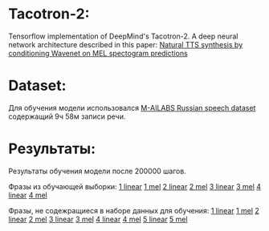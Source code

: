 # Tacotron-2:
Tensorflow implementation of DeepMind's Tacotron-2. A deep neural network architecture described in this paper: [Natural TTS synthesis by conditioning Wavenet on MEL spectogram predictions](https://arxiv.org/pdf/1712.05884.pdf)


# Dataset:
Для обучения модели использовался [M-AILABS Russian speech dataset](https://www.caito.de/2019/01/the-m-ailabs-speech-dataset/) содержащий 9ч 58м записи речи.

# Результаты:
Результаты обучения модели после 200000 шагов.

Фразы из обучающей выборки:
[1 linear](https://github.com/garlic-shake/Tacotron-2/raw/master/tacotron_output/logs-eval/wavs/wav-batch_0_sentence_0-linear.wav)
[1 mel](https://github.com/garlic-shake/Tacotron-2/raw/master/tacotron_output/logs-eval/wavs/wav-batch_0_sentence_0-mel.wav)
[2 linear](https://github.com/garlic-shake/Tacotron-2/raw/master/tacotron_output/logs-eval/wavs/wav-batch_1_sentence_0-linear.wav)
[2 mel](https://github.com/garlic-shake/Tacotron-2/raw/master/tacotron_output/logs-eval/wavs/wav-batch_1_sentence_0-mel.wav)
[3 linear](https://github.com/garlic-shake/Tacotron-2/raw/master/tacotron_output/logs-eval/wavs/wav-batch_2_sentence_0-linear.wav)
[3 mel](https://github.com/garlic-shake/Tacotron-2/raw/master/tacotron_output/logs-eval/wavs/wav-batch_2_sentence_0-mel.wav)
[4 linear](https://github.com/garlic-shake/Tacotron-2/raw/master/tacotron_output/logs-eval/wavs/wav-batch_3_sentence_0-linear.wav)
[4 mel](https://github.com/garlic-shake/Tacotron-2/raw/master/tacotron_output/logs-eval/wavs/wav-batch_3_sentence_0-mel.wav)

Фразы, не содежращиеся в наборе данных для обучения:
[1 linear](https://github.com/garlic-shake/Tacotron-2/raw/master/tacotron_output/logs-eval/wavs/wav-batch_4_sentence_0-linear.wav)
[1 mel](https://github.com/garlic-shake/Tacotron-2/raw/master/tacotron_output/logs-eval/wavs/wav-batch_4_sentence_0-mel.wav)
[2 linear](https://github.com/garlic-shake/Tacotron-2/raw/master/tacotron_output/logs-eval/wavs/wav-batch_5_sentence_0-linear.wav)
[2 mel](https://github.com/garlic-shake/Tacotron-2/raw/master/tacotron_output/logs-eval/wavs/wav-batch_5_sentence_0-mel.wav)
[3 linear](https://github.com/garlic-shake/Tacotron-2/raw/master/tacotron_output/logs-eval/wavs/wav-batch_6_sentence_0-linear.wav)
[3 mel](https://github.com/garlic-shake/Tacotron-2/raw/master/tacotron_output/logs-eval/wavs/wav-batch_6_sentence_0-mel.wav)
[4 linear](https://github.com/garlic-shake/Tacotron-2/raw/master/tacotron_output/logs-eval/wavs/wav-batch_7_sentence_0-linear.wav)
[4 mel](https://github.com/garlic-shake/Tacotron-2/raw/master/tacotron_output/logs-eval/wavs/wav-batch_7_sentence_0-mel.wav)
[5 linear](https://github.com/garlic-shake/Tacotron-2/raw/master/tacotron_output/logs-eval/wavs/wav-batch_8_sentence_0-linear.wav)
[5 mel](https://github.com/garlic-shake/Tacotron-2/raw/master/tacotron_output/logs-eval/wavs/wav-batch_8_sentence_0-mel.wav)


